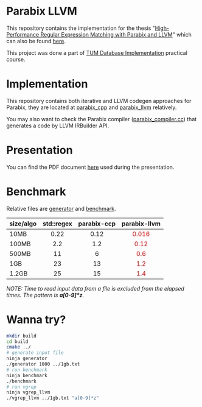 # Parabix LLVM

This repository contains the implementation for the thesis "[High-Performance Regular Expression Matching with Parabix and LLVM](https://www.semanticscholar.org/paper/High-Performance-Regular-Expression-Matching-with-Denis/d4cb59d780f93f308c8591bda49cb766db24c520)" which can also be found [here](https://core.ac.uk/download/pdf/56378923.pdf).

This project was done a part of [TUM Database Implementation](https://db.in.tum.de/teaching/ws2122/imlab/?lang=en) practical course.

# Implementation

This repository contains both iterative and LLVM codegen approaches for Parabix, they are located at [parabix_cpp](src/parabix/parabix.cc#L38) and [parabix_llvm](src/parabix/parabix.cc#L120) relatively.

You may also want to check the Parabix compiler ([parabix_compiler.cc](src/codegen/parabix_compiler.cc)) that generates a code by LLVM IRBuilder API.

# Presentation

You can find the PDF document [here](presentation/parabix-llvm.pdf) used during the presentation.

# Benchmark

Relative files are [generator](generator/main.cc) and [benchmark](tools/benchmark.cc).

| size/algo   | std::regex  | parabix-ccp  | parabix-llvm |
| :---        |    :----:   |   :----:     |        :---: |
| 10MB        | 0.22        | 0.12         | <span style="color:red">0.016</span>        |
| 100MB       | 2.2         | 1.2          | <span style="color:red">0.12</span>         |
| 500MB       | 11          | 6            | <span style="color:red">0.6</span>          |
| 1GB         | 23          | 13           | <span style="color:red">1.2</span>          |
| 1.2GB       | 25          | 15           | <span style="color:red">1.4</span>          |

*NOTE: Time to read input data from a file is excluded from the elapsed times. The pattern is <b>a[0-9]\*z</b>.*

# Wanna try?
```sh
mkdir build
cd build
cmake ../
# generate input file
ninja generator
./generator 1000 ../1gb.txt
# run benchmark
ninja benchmark
./benchmark
# run vgrep
ninja vgrep_llvm
./vgrep_llvm ../1gb.txt "a[0-9]*z"
```
